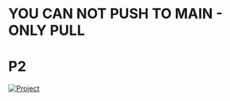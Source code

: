 # YOU CAN NOT PUSH TO MAIN - ONLY PULL

# P2

[![Project](https://github.com/Benj1x/P2/actions/workflows/integration.yml/badge.svg)](https://github.com/Benj1x/P2/actions/workflows/integration.yml)
